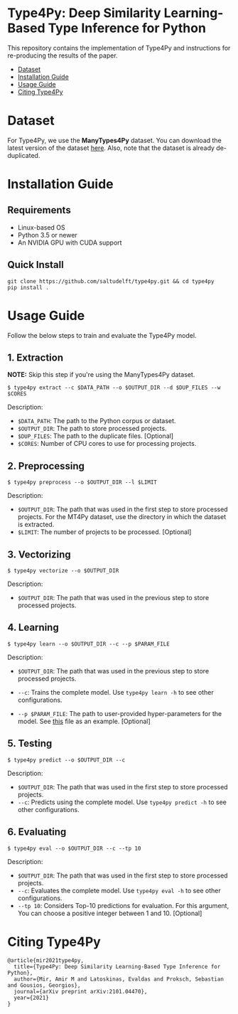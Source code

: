 # Type4Py: Deep Similarity Learning-Based Type Inference for Python
This repository contains the implementation of Type4Py and instructions for re-producing the results of the paper.

- [Dataset](#dataset)
- [Installation Guide](#installation-guide)
- [Usage Guide](#usage-guide)
- [Citing Type4Py](#citing-type4py)

# Dataset
For Type4Py, we use the **ManyTypes4Py** dataset. You can download the latest version of the dataset [here](https://zenodo.org/record/4719447).
Also, note that the dataset is already de-duplicated.

# Installation Guide
## Requirements
- Linux-based OS
- Python 3.5 or newer
- An NVIDIA GPU with CUDA support

## Quick Install
```
git clone https://github.com/saltudelft/type4py.git && cd type4py
pip install .
```

# Usage Guide
Follow the below steps to train and evaluate the Type4Py model.
## 1. Extraction
**NOTE:** Skip this step if you're using the ManyTypes4Py dataset.
```
$ type4py extract --c $DATA_PATH --o $OUTPUT_DIR --d $DUP_FILES --w $CORES
```
Description:
- `$DATA_PATH`: The path to the Python corpus or dataset.
- `$OUTPUT_DIR`: The path to store processed projects.
- `$DUP_FILES`: The path to the duplicate files. [Optional]
- `$CORES`: Number of CPU cores to use for processing projects.

## 2. Preprocessing
```
$ type4py preprocess --o $OUTPUT_DIR --l $LIMIT
```
Description:
- `$OUTPUT_DIR`: The path that was used in the first step to store processed projects. For the MT4Py dataset, use the directory in which the dataset is extracted.
- `$LIMIT`: The number of projects to be processed. [Optional]

## 3. Vectorizing
```
$ type4py vectorize --o $OUTPUT_DIR
```
Description:
- `$OUTPUT_DIR`: The path that was used in the previous step to store processed projects.

## 4. Learning
```
$ type4py learn --o $OUTPUT_DIR --c --p $PARAM_FILE
```
Description:
- `$OUTPUT_DIR`: The path that was used in the previous step to store processed projects.
- `--c`: Trains the complete model. Use `type4py learn -h` to see other configurations.

- `--p $PARAM_FILE`: The path to user-provided hyper-parameters for the model. See [this](https://github.com/saltudelft/type4py/blob/main/type4py/model_params.json) file as an example. [Optional]

## 5. Testing
```
$ type4py predict --o $OUTPUT_DIR --c
```

Description:
- `$OUTPUT_DIR`: The path that was used in the first step to store processed projects.
- `--c`: Predicts using the complete model. Use `type4py predict -h` to see other configurations.

## 6. Evaluating
```
$ type4py eval --o $OUTPUT_DIR --c --tp 10
```

Description:
- `$OUTPUT_DIR`: The path that was used in the first step to store processed projects.
- `--c`: Evaluates the complete model. Use `type4py eval -h` to see other configurations.
- `--tp 10`: Considers Top-10 predictions for evaluation. For this argument, You can choose a positive integer between 1 and 10. [Optional]

# Citing Type4Py

```
@article{mir2021type4py,
  title={Type4Py: Deep Similarity Learning-Based Type Inference for Python},
  author={Mir, Amir M and Latoskinas, Evaldas and Proksch, Sebastian and Gousios, Georgios},
  journal={arXiv preprint arXiv:2101.04470},
  year={2021}
}
```